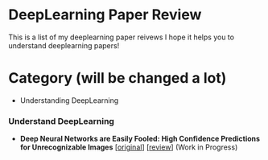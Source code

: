 # DeepLearning Paper Review

This is a list of my deeplearning paper reivews I hope it helps you to understand deeplearning papers! 

# Category (will be changed a lot)

  - Understanding DeepLearning

### Understand DeepLearning
- **Deep Neural Networks are Easily Fooled: High Confidence Predictions for Unrecognizable Images** [[original](https://arxiv.org/abs/1412.1897)] [[review](https://github.com/hygoni/paper-review/blob/master/Understanding/Deep_Neural_Networks_are_Easily_Fooled_High_Confidence_Predictions_for_Unrecognizable_Images.md)] (Work in Progress)
